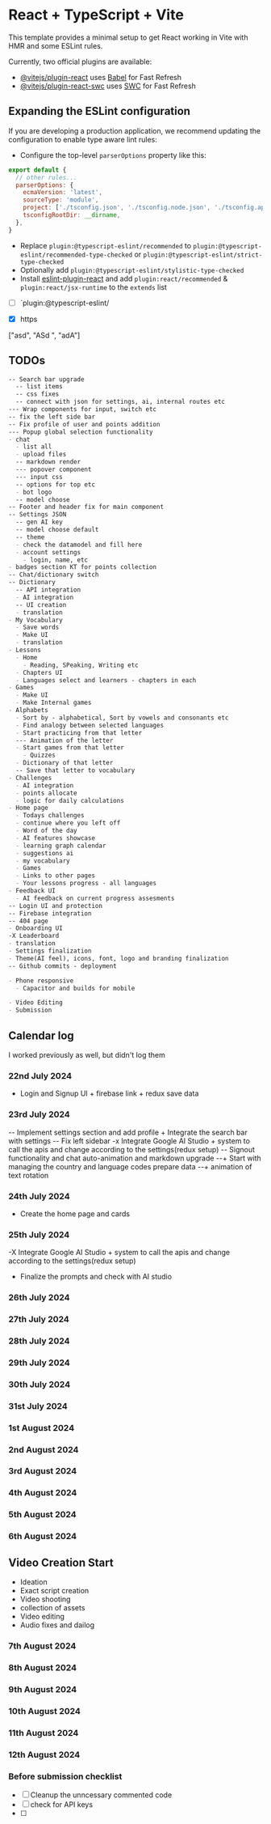 # React + TypeScript + Vite

This template provides a minimal setup to get React working in Vite with HMR and some ESLint rules.

Currently, two official plugins are available:

- [@vitejs/plugin-react](https://github.com/vitejs/vite-plugin-react/blob/main/packages/plugin-react/README.md) uses [Babel](https://babeljs.io/) for Fast Refresh
- [@vitejs/plugin-react-swc](https://github.com/vitejs/vite-plugin-react-swc) uses [SWC](https://swc.rs/) for Fast Refresh

## Expanding the ESLint configuration

If you are developing a production application, we recommend updating the configuration to enable type aware lint rules:

- Configure the top-level `parserOptions` property like this:

```js
export default {
  // other rules...
  parserOptions: {
    ecmaVersion: 'latest',
    sourceType: 'module',
    project: ['./tsconfig.json', './tsconfig.node.json', './tsconfig.app.json'],
    tsconfigRootDir: __dirname,
  },
}
```

- Replace `plugin:@typescript-eslint/recommended` to `plugin:@typescript-eslint/recommended-type-checked` or `plugin:@typescript-eslint/strict-type-checked`
- Optionally add `plugin:@typescript-eslint/stylistic-type-checked`
- Install [eslint-plugin-react](https://github.com/jsx-eslint/eslint-plugin-react) and add `plugin:react/recommended` & `plugin:react/jsx-runtime` to the `extends` list

- [ ] `plugin:@typescript-eslint/
- [x] https



["asd", "ASd ", "adA"]

## TODOs
```md
-- Search bar upgrade
  -- list items
  -- css fixes
  -- connect with json for settings, ai, internal routes etc
--- Wrap components for input, switch etc
-- fix the left side bar
-- Fix profile of user and points addition
--- Popup global selection functionality
- chat
  - list all
  - upload files
  -- markdown render
  --- popover component
  --- input css
  -- options for top etc
  - bot logo
  -- model choose
-- Footer and header fix for main component
-- Settings JSON
  -- gen AI key
  -- model choose default
  -- theme 
  - check the datamodel and fill here
  - account settings
    - login, name, etc
- badges section KT for points collection
-- Chat/dictionary switch
-- Dictionary
  -- API integration
  - AI integration
  -- UI creation
  - translation
- My Vocabulary
  - Save words
  - Make UI
  - translation
- Lessons
  - Home
    - Reading, SPeaking, Writing etc
  - Chapters UI
  - Languages select and learners - chapters in each
- Games 
  - Make UI 
  - Make Internal games
- Alphabets
  - Sort by - alphabetical, Sort by vowels and consonants etc
  - Find analogy between selected languages
  - Start practicing from that letter
  --- Animation of the letter
  - Start games from that letter
    - Quizzes
  - Dictionary of that letter
  -- Save that letter to vocabulary
- Challenges
  - AI integration
  - points allocate
  - logic for daily calculations
- Home page
  - Todays challenges
  - continue where you left off
  - Word of the day
  - AI features showcase
  - learning graph calendar
  - suggestions ai
  - my vocabulary
  - Games
  - Links to other pages
  - Your lessons progress - all languages
- Feedback UI
  - AI feedback on current progress assesments
-- Login UI and protection
-- Firebase integration
-- 404 page
- Onboarding UI
-X Leaderboard
- translation
- Settings finalization
- Theme(AI feel), icons, font, logo and branding finalization
-- Github commits - deployment

- Phone responsive
  - Capacitor and builds for mobile

- Video Editing
- Submission
```


## Calendar log

I worked previously as well, but didn't log them

### 22nd July 2024

- Login and Signup UI + firebase link + redux save data

### 23rd July 2024

-- Implement settings section and add profile + Integrate the search bar with settings
-- Fix left sidebar
-x Integrate Google AI Studio + system to call the apis and change 
according to the settings(redux setup)
-- Signout functionality and chat auto-animation and markdown upgrade
--+ Start with managing the country and language codes prepare data
--+ animation of text rotation

### 24th July 2024
- Create the home page and cards

### 25th July 2024
-X Integrate Google AI Studio + system to call the apis and change
according to the settings(redux setup)
- Finalize the prompts and check with AI studio

### 26th July 2024

### 27th July 2024

### 28th July 2024

### 29th July 2024

### 30th July 2024

### 31st July 2024

### 1st August 2024

### 2nd August 2024

### 3rd August 2024

### 4th August 2024

### 5th August 2024

### 6th August 2024



## Video Creation Start
- Ideation
- Exact script creation
- Video shooting
- collection of assets
- Video editing 
- Audio fixes and dailog

### 7th August 2024

### 8th August 2024

### 9th August 2024

### 10th August 2024

### 11th August 2024

### 12th August 2024


### Before submission checklist
- [ ] Cleanup the unncessary commented code
- [ ] check for API keys
- [ ]
